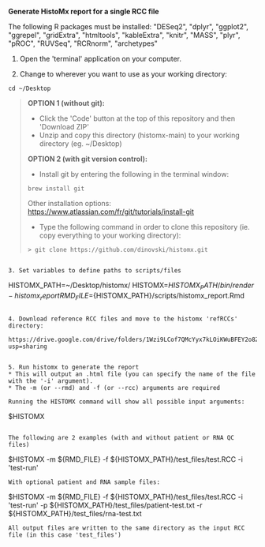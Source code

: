 **Generate HistoMx report for a single RCC file**

The following R packages must be installed:
"DESeq2", "dplyr", "ggplot2", "ggrepel", "gridExtra", "htmltools", "kableExtra", "knitr", "MASS", "plyr", "pROC", "RUVSeq", "RCRnorm", "archetypes"

1. Open the 'terminal' application on your computer.

2. Change to wherever you want to use as your working directory:
```
cd ~/Desktop
```

> **OPTION 1 (without git):**
> * Click the 'Code' button at the top of this repository and then 'Download ZIP'
> * Unzip and copy this directory (histomx-main) to your working directory (eg. ~/Desktop)
>
> **OPTION 2 (with git version control):**
> * Install git by entering the following in the terminal window:
> ```
> brew install git
> ```
> Other installation options: https://www.atlassian.com/fr/git/tutorials/install-git
>
> * Type the following command in order to clone this repository (ie. copy everything to your working directory):
> ```
> > git clone https://github.com/dinovski/histomx.git
```

3. Set variables to define paths to scripts/files
```
HISTOMX_PATH=~/Desktop/histomx/
HISTOMX=${HISTOMX_PATH}/bin/render-histomx_report 
RMD_FILE=${HISTOMX_PATH}/scripts/histomx_report.Rmd
```

4. Download reference RCC files and move to the histomx 'refRCCs' directory:

https://drive.google.com/drive/folders/1Wzi9LCof7QMcYyx7kLOiKWuBFEY2o8Zk?usp=sharing


5. Run histomx to generate the report
* This will output an .html file (you can specify the name of the file with the '-i' argument).
* The -m (or --rmd) and -f (or --rcc) arguments are required

Running the HISTOMX command will show all possible input arguments:
```
$HISTOMX
```

The following are 2 examples (with and without patient or RNA QC files)
```
$HISTOMX -m ${RMD_FILE} -f ${HISTOMX_PATH}/test_files/test.RCC -i 'test-run'
```
With optional patient and RNA sample files:
```
$HISTOMX -m ${RMD_FILE} -f ${HISTOMX_PATH}/test_files/test.RCC -i 'test-run' -p ${HISTOMX_PATH}/test_files/patient-test.txt -r ${HISTOMX_PATH}/test_files/rna-test.txt
```
All output files are written to the same directory as the input RCC file (in this case 'test_files')
